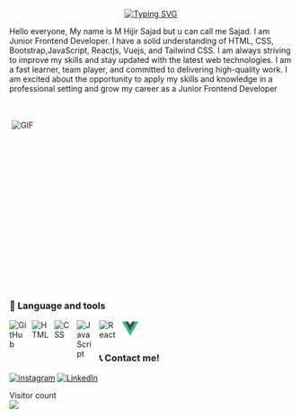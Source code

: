 
<p align="center"><a href="https://git.io/typing-svg"><img src="https://readme-typing-svg.herokuapp.com?font=Fira+Code&pause=1000&color=F71CF2&center=true&vCenter=true&width=435&lines=Front-end+Developer;Welcome+to+my+github+profile" alt="Typing SVG" /></a>
</p>


 
 <p>
 Hello everyone, My name is M Hijir Sajad but u can call me Sajad. I am Junior Frontend Developer. I have a solid understanding of HTML, CSS, Bootstrap,JavaScript, Reactjs, Vuejs, and Tailwind CSS. I am always striving to improve my skills and stay updated with the latest web technologies. I am a fast learner, team player, and committed to delivering high-quality work. I am excited about the opportunity to apply my skills and knowledge in a professional setting and grow my career as a Junior Frontend Developer
 </p>
 <br />
 <br />
 
  <img align="right" alt="GIF" src="https://github.com/abhisheknaiidu/abhisheknaiidu/blob/master/code.gif?raw=true" width="500" height="320" />
 
### 🧰 Language and tools

<img  align="left"  alt="GitHub"  width="30px"  style="padding-right:10px;"  src="https://cdn.jsdelivr.net/gh/devicons/devicon/icons/github/github-original.svg" />

<img  align="left"  alt="HTML"  width="30px"  style="padding-right:10px;"  src="https://cdn.jsdelivr.net/gh/devicons/devicon/icons/html5/html5-plain.svg" />

<img  align="left"  alt="CSS"  width="30px"  style="padding-right:10px;"  src="https://cdn.jsdelivr.net/gh/devicons/devicon/icons/css3/css3-plain.svg" />

<img  align="left"  alt="JavaScript"  width="30px"  style="padding-right:10px;"  src="https://cdn.jsdelivr.net/gh/devicons/devicon/icons/javascript/javascript-plain.svg" />

<img  align="left"  alt="React"  width="30px"  style="padding-right:10px;"  src="https://cdn.jsdelivr.net/gh/devicons/devicon/icons/react/react-original.svg" />

<img  align="left"  alt="Vue"  width="30px"  style="padding-right:10px;"  src="https://github.com/devicons/devicon/blob/master/icons/vuejs/vuejs-original.svg" />

<br />
<br/>

### 📞 Contact me!

[![instagram](https://img.shields.io/badge/Instagram-purple?style=flat-square&logo=instagram&logoColor=white)](https://www.instagram.com/jirjatss/)
[![LinkedIn](https://img.shields.io/badge/linkedin-blue?style=flat-square&logo=linkedin&logoColor=white)](https://www.linkedin.com/in/hijir-sajad-363756247/)




  <p align="left"> 
  Visitor count<br>
  <img src="https://profile-counter.glitch.me/jirjatss/count.svg" />
